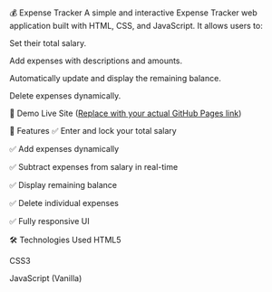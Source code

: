 💰 Expense Tracker
A simple and interactive Expense Tracker web application built with HTML, CSS, and JavaScript. It allows users to:

Set their total salary.

Add expenses with descriptions and amounts.

Automatically update and display the remaining balance.

Delete expenses dynamically.

📸 Demo
Live Site
([Replace with your actual GitHub Pages link](https://sagarkumar1824.github.io/Expense-Tracker/
))

🚀 Features
✅ Enter and lock your total salary

✅ Add expenses dynamically

✅ Subtract expenses from salary in real-time

✅ Display remaining balance

✅ Delete individual expenses

✅ Fully responsive UI

🛠️ Technologies Used
HTML5

CSS3

JavaScript (Vanilla)

